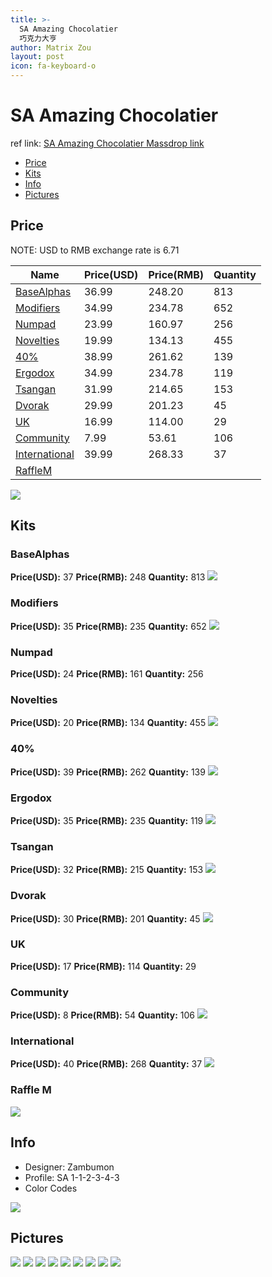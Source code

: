 ```yaml
---
title: >-
  SA Amazing Chocolatier  
  巧克力大亨
author: Matrix Zou
layout: post
icon: fa-keyboard-o
---
```


# SA Amazing Chocolatier

ref link: [SA Amazing Chocolatier Massdrop link](https://www.massdrop.com/buy/the-amazing-chocolatier-custom-sa-keycap-set)

* [Price](#price)
* [Kits](#kits)
* [Info](#info)
* [Pictures](#pictures)

## Price

NOTE: USD to RMB exchange rate is 6.71

| Name          | Price(USD)    | Price(RMB)  | Quantity |
| ------------- | ------------- | ----------- | -------- |
|[BaseAlphas](#basealphas)|36.99|248.20|813|
|[Modifiers](#modifiers)|34.99|234.78|652|
|[Numpad](#numpad)|23.99|160.97|256|
|[Novelties](#novelties)|19.99|134.13|455|
|[40%](#40%)|38.99|261.62|139|
|[Ergodox](#ergodox)|34.99|234.78|119|
|[Tsangan](#tsangan)|31.99|214.65|153|
|[Dvorak](#dvorak)|29.99|201.23|45|
|[UK](#uk)|16.99|114.00|29|
|[Community](#community)|7.99|53.61|106|
|[International](#international)|39.99|268.33|37|
|[RaffleM](#rafflem)||||

<img src="{{ 'assets/images/amazingchocolatier/price.jpg' | relative_url }}" atl="price" class="image featured">

## Kits
### BaseAlphas
**Price(USD):** 37	**Price(RMB):** 248	**Quantity:** 813
<img src="{{ 'assets/images/amazingchocolatier/kits_pics/basealphas.jpg' | relative_url }}" atl="BaseAlphas" class="image featured">

### Modifiers
**Price(USD):** 35	**Price(RMB):** 235	**Quantity:** 652
<img src="{{ 'assets/images/amazingchocolatier/kits_pics/modifiers.jpg' | relative_url }}" atl="Modifiers" class="image featured">

### Numpad
**Price(USD):** 24	**Price(RMB):** 161	**Quantity:** 256
### Novelties
**Price(USD):** 20	**Price(RMB):** 134	**Quantity:** 455
<img src="{{ 'assets/images/amazingchocolatier/kits_pics/numpadnovelties.jpg' | relative_url }}" atl="Numpad" class="image featured">

### 40%
**Price(USD):** 39	**Price(RMB):** 262	**Quantity:** 139
<img src="{{ 'assets/images/amazingchocolatier/kits_pics/40.jpg' | relative_url }}" atl="40%" class="image featured">

### Ergodox
**Price(USD):** 35	**Price(RMB):** 235	**Quantity:** 119
<img src="{{ 'assets/images/amazingchocolatier/kits_pics/ergodox.jpg' | relative_url }}" atl="Ergodox" class="image featured">

### Tsangan
**Price(USD):** 32	**Price(RMB):** 215	**Quantity:** 153
<img src="{{ 'assets/images/amazingchocolatier/kits_pics/tsangan.jpg' | relative_url }}" atl="Tsangan" class="image featured">

### Dvorak
**Price(USD):** 30	**Price(RMB):** 201	**Quantity:** 45
<img src="{{ 'assets/images/amazingchocolatier/kits_pics/dvorak.jpg' | relative_url }}" atl="Dvorak" class="image featured">

### UK
**Price(USD):** 17	**Price(RMB):** 114	**Quantity:** 29
### Community
**Price(USD):**  8	**Price(RMB):** 54	**Quantity:** 106
<img src="{{ 'assets/images/amazingchocolatier/kits_pics/ukcommunity.jpg' | relative_url }}" atl="UK" class="image featured">

### International
**Price(USD):** 40	**Price(RMB):** 268	**Quantity:** 37
<img src="{{ 'assets/images/amazingchocolatier/kits_pics/international.jpg' | relative_url }}" atl="International" class="image featured">

### Raffle M
<img src="{{ 'assets/images/amazingchocolatier/kits_pics/rafflem.png' | relative_url }}" atl="RaffleM" class="image featured">

## Info
* Designer: Zambumon
* Profile: SA 1-1-2-3-4-3
* Color Codes
<img src="{{ 'assets/images/amazingchocolatier/colorcodes.jpg' | relative_url }}" atl="color_codes" class="image featured">

## Pictures
<img src="{{ 'assets/images/amazingchocolatier/rendering_pics/MD-24022_20160801102302_ecd9f22166e49dcb.png' | relative_url }}" atl="MD-24022_20160801102302_ecd9f22166e49dcb.png" class="image featured">
<img src="{{ 'assets/images/amazingchocolatier/rendering_pics/MD-24022_20160801102319_10dff2ae0e0a7ff0.png' | relative_url }}" atl="MD-24022_20160801102319_10dff2ae0e0a7ff0.png" class="image featured">
<img src="{{ 'assets/images/amazingchocolatier/rendering_pics/MD-24022_20160801160326_2fd3d74b30fe3f1a.png' | relative_url }}" atl="MD-24022_20160801160326_2fd3d74b30fe3f1a.png" class="image featured">
<img src="{{ 'assets/images/amazingchocolatier/rendering_pics/MD-24022_20160801160327_0c36462c7404b984.png' | relative_url }}" atl="MD-24022_20160801160327_0c36462c7404b984.png" class="image featured">
<img src="{{ 'assets/images/amazingchocolatier/rendering_pics/MD-24022_20160801160327_d9d738bb9d509b4a.png' | relative_url }}" atl="MD-24022_20160801160327_d9d738bb9d509b4a.png" class="image featured">
<img src="{{ 'assets/images/amazingchocolatier/rendering_pics/MD-24022_20160801160328_45382d688ebefd38.png' | relative_url }}" atl="MD-24022_20160801160328_45382d688ebefd38.png" class="image featured">
<img src="{{ 'assets/images/amazingchocolatier/rendering_pics/MD-24022_20160801160328_c2b263e9ea18b8eb.png' | relative_url }}" atl="MD-24022_20160801160328_c2b263e9ea18b8eb.png" class="image featured">
<img src="{{ 'assets/images/amazingchocolatier/rendering_pics/MD-24022_20160801160329_9b069917d1f9cd2a.png' | relative_url }}" atl="MD-24022_20160801160329_9b069917d1f9cd2a.png" class="image featured">
<img src="{{ 'assets/images/amazingchocolatier/rendering_pics/MD-24022_20160801160329_f588810331942d88.png' | relative_url }}" atl="MD-24022_20160801160329_f588810331942d88.png" class="image featured">
